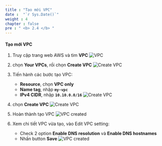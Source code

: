 ```yaml
---
title : "Tạo mới VPC"
date :  "`r Sys.Date()`" 
weight : 4
chapter : false
pre : " <b> 2.4 </b> "
---
```


#### Tạo mới VPC

1. Truy cập trang web AWS và tìm **VPC**
![VPC](/images/2-4/01.png?width=50pc)

2. chọn **Your VPCs**, rồi chọn **Create VPC**
![Create VPC](/images/2-4/02.png?width=50pc)

3. Tiến hành các bước tạo VPC:
    - **Resource**, chọn **VPC only**
    - **Name tag**, nhập **`my-vpc`**
    - **IPv4 CIDR**, nhập **`10.10.0.0/16`**
![Create VPC](/images/2-4/03.png?width=50pc)

4. chọn **Create VPC**
![Create VPC](/images/2-4/04.png?width=50pc)

5. Hoàn thành tạo VPC
![VPC created](/images/2-4/05.png?width=50pc)

6. Xem chi tiết VPC vừa tạo, vào Edit VPC setting:
    - Check 2 option **Enable DNS resolution** và **Enable DNS hostnames**
    - Nhấn button **Save**
![VPC created](/images/2-4/06.png?width=50pc)     